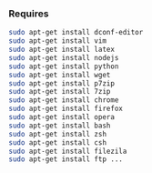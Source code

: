 <!--- documentation in: "doc/.configure/make/gnulinux/README2.md" --->
<!--- hiddenpath: "doc/.configure/make/gnulinux/" --->

### Requires

```bash
sudo apt-get install dconf-editor
sudo apt-get install vim 
sudo apt-get install latex
sudo apt-get install nodejs
sudo apt-get install python
sudo apt-get install wget
sudo apt-get install p7zip 
sudo apt-get install 7zip
sudo apt-get install chrome
sudo apt-get install firefox
sudo apt-get install opera
sudo apt-get install bash
sudo apt-get install zsh
sudo apt-get install csh
sudo apt-get install filezila
sudo apt-get install ftp ... 
```
